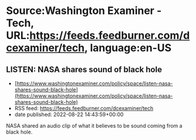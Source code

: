 # Source:Washington Examiner - Tech, URL:https://feeds.feedburner.com/dcexaminer/tech, language:en-US

## LISTEN: NASA shares sound of black hole
 - [https://www.washingtonexaminer.com/policy/space/listen-nasa-shares-sound-black-hole](https://www.washingtonexaminer.com/policy/space/listen-nasa-shares-sound-black-hole)
 - RSS feed: https://feeds.feedburner.com/dcexaminer/tech
 - date published: 2022-08-22 14:43:59+00:00

NASA shared an audio clip of what it believes to be sound coming from a black hole.

